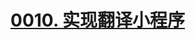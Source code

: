 # [0010. 实现翻译小程序](https://github.com/tnotesjs/TNotes.miniprogram/tree/main/notes/0010.%20%E5%AE%9E%E7%8E%B0%E7%BF%BB%E8%AF%91%E5%B0%8F%E7%A8%8B%E5%BA%8F)


<!-- region:toc -->



<!-- endregion:toc -->
